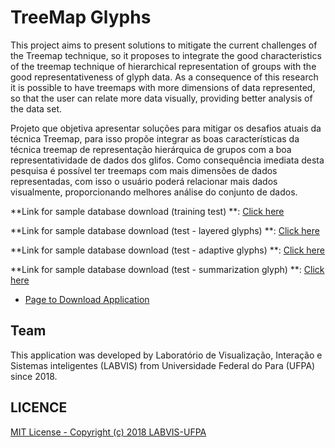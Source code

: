 # TreeMap Glyphs
This project aims to present solutions to mitigate the current challenges of the Treemap technique, so it proposes to integrate the good characteristics of the treemap technique of hierarchical representation of groups with the good representativeness of glyph data. As a consequence of this research it is possible to have treemaps with more dimensions of data represented, so that the user can relate more data visually, providing better analysis of the data set.

Projeto que objetiva apresentar soluções para mitigar os desafios atuais da técnica Treemap, para isso propõe integrar as boas características da técnica treemap de representação hierárquica de grupos com a boa representatividade de dados dos glifos. Como consequência imediata desta pesquisa é possível ter treemaps com mais dimensões de dados representadas, com isso o usuário poderá relacionar mais dados visualmente, proporcionando melhores análise do conjunto de dados.

**Link for sample database download (training test) **: [Click here](https://github.com/LABVIS-UFPA/TreemapGlyphs/blob/TreemapGlyphs_log/TreemapGlyph/database/treemap_glyphs_base_carro_outliers_bianchi.txt)

**Link for sample database download (test - layered glyphs) **: [Click here](https://github.com/LABVIS-UFPA/TreemapGlyphs/blob/TreemapGlyphs_log/TreemapGlyph/database/treemap_glyphs_base_CHUVAS_eng_datagen.tsv)

**Link for sample database download (test - adaptive glyphs) **: [Click here](https://github.com/LABVIS-UFPA/TreemapGlyphs/blob/varVisualPosicao/TreemapGlyph/database/treemap_glyphs_base_CLIMA_1000_datagen.tsv)

**Link for sample database download (test - summarization glyph) **: [Click here](https://github.com/LABVIS-UFPA/TreemapGlyphs/blob/varVisualPosicao/TreemapGlyph/database/treemap_glyphs_base_CLIMA_1000_summarization_glyph.tsv)

* [Page to Download Application](http://labvis.ufpa.br/treemapglyphs)

## Team

This application was developed by Laboratório de Visualização, Interação e Sistemas inteligentes (LABVIS) from Universidade Federal do Para (UFPA) since 2018.

## LICENCE
[MIT License - Copyright (c) 2018 LABVIS-UFPA](https://github.com/LABVIS-UFPA/TreemapGlyphs/blob/master/LICENSE)
